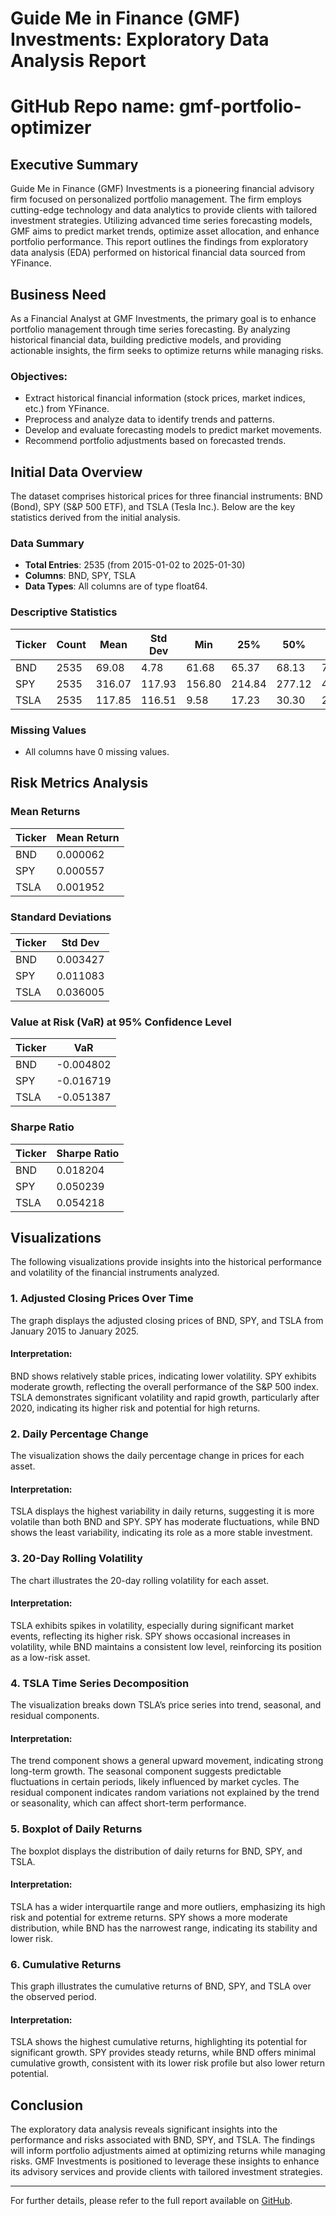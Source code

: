 # Guide Me in Finance (GMF) Investments: Exploratory Data Analysis Report
# GitHub Repo name: gmf-portfolio-optimizer

## Executive Summary

Guide Me in Finance (GMF) Investments is a pioneering financial advisory firm focused on personalized portfolio management. The firm employs cutting-edge technology and data analytics to provide clients with tailored investment strategies. Utilizing advanced time series forecasting models, GMF aims to predict market trends, optimize asset allocation, and enhance portfolio performance. This report outlines the findings from exploratory data analysis (EDA) performed on historical financial data sourced from YFinance.

## Business Need

As a Financial Analyst at GMF Investments, the primary goal is to enhance portfolio management through time series forecasting. By analyzing historical financial data, building predictive models, and providing actionable insights, the firm seeks to optimize returns while managing risks.

### Objectives:
- Extract historical financial information (stock prices, market indices, etc.) from YFinance.
- Preprocess and analyze data to identify trends and patterns.
- Develop and evaluate forecasting models to predict market movements.
- Recommend portfolio adjustments based on forecasted trends.

## Initial Data Overview

The dataset comprises historical prices for three financial instruments: BND (Bond), SPY (S&P 500 ETF), and TSLA (Tesla Inc.). Below are the key statistics derived from the initial analysis.

### Data Summary

- **Total Entries**: 2535 (from 2015-01-02 to 2025-01-30)
- **Columns**: BND, SPY, TSLA
- **Data Types**: All columns are of type float64.

### Descriptive Statistics

| Ticker | Count | Mean      | Std Dev  | Min      | 25%      | 50%      | 75%      | Max        |
|--------|-------|-----------|----------|----------|----------|----------|----------|------------|
| BND    | 2535  | 69.08     | 4.78     | 61.68    | 65.37    | 68.13    | 72.66    | 78.59      |
| SPY    | 2535  | 316.07    | 117.93   | 156.80   | 214.84   | 277.12   | 405.87   | 609.75     |
| TSLA   | 2535  | 117.85    | 116.51   | 9.58     | 17.23    | 30.30    | 221.53   | 479.86     |

### Missing Values
- All columns have 0 missing values.

## Risk Metrics Analysis

### Mean Returns

| Ticker | Mean Return |
|--------|-------------|
| BND    | 0.000062    |
| SPY    | 0.000557    |
| TSLA   | 0.001952    |

### Standard Deviations

| Ticker | Std Dev     |
|--------|-------------|
| BND    | 0.003427    |
| SPY    | 0.011083    |
| TSLA   | 0.036005    |

### Value at Risk (VaR) at 95% Confidence Level

| Ticker | VaR         |
|--------|-------------|
| BND    | -0.004802   |
| SPY    | -0.016719   |
| TSLA   | -0.051387   |

### Sharpe Ratio

| Ticker | Sharpe Ratio |
|--------|--------------|
| BND    | 0.018204     |
| SPY    | 0.050239     |
| TSLA   | 0.054218     |

## Visualizations

The following visualizations provide insights into the historical performance and volatility of the financial instruments analyzed.

### 1. Adjusted Closing Prices Over Time

The graph displays the adjusted closing prices of BND, SPY, and TSLA from January 2015 to January 2025.

#### Interpretation:
BND shows relatively stable prices, indicating lower volatility.
SPY exhibits moderate growth, reflecting the overall performance of the S&P 500 index.
TSLA demonstrates significant volatility and rapid growth, particularly after 2020, indicating its higher risk and potential for high returns.

### 2. Daily Percentage Change

The visualization shows the daily percentage change in prices for each asset.

#### Interpretation:
TSLA displays the highest variability in daily returns, suggesting it is more volatile than both BND and SPY.
SPY has moderate fluctuations, while BND shows the least variability, indicating its role as a more stable investment.

### 3. 20-Day Rolling Volatility

The chart illustrates the 20-day rolling volatility for each asset.

#### Interpretation:
TSLA exhibits spikes in volatility, especially during significant market events, reflecting its higher risk.
SPY shows occasional increases in volatility, while BND maintains a consistent low level, reinforcing its position as a low-risk asset.

### 4. TSLA Time Series Decomposition

The visualization breaks down TSLA’s price series into trend, seasonal, and residual components.

#### Interpretation:
The trend component shows a general upward movement, indicating strong long-term growth.
The seasonal component suggests predictable fluctuations in certain periods, likely influenced by market cycles.
The residual component indicates random variations not explained by the trend or seasonality, which can affect short-term performance.

### 5. Boxplot of Daily Returns

The boxplot displays the distribution of daily returns for BND, SPY, and TSLA.

#### Interpretation:
TSLA has a wider interquartile range and more outliers, emphasizing its high risk and potential for extreme returns.
SPY shows a more moderate distribution, while BND has the narrowest range, indicating its stability and lower risk.

### 6. Cumulative Returns

This graph illustrates the cumulative returns of BND, SPY, and TSLA over the observed period.

#### Interpretation:
TSLA shows the highest cumulative returns, highlighting its potential for significant growth.
SPY provides steady returns, while BND offers minimal cumulative growth, consistent with its lower risk profile but also lower return potential.

## Conclusion

The exploratory data analysis reveals significant insights into the performance and risks associated with BND, SPY, and TSLA. The findings will inform portfolio adjustments aimed at optimizing returns while managing risks. GMF Investments is positioned to leverage these insights to enhance its advisory services and provide clients with tailored investment strategies.

---

For further details, please refer to the full report available on [GitHub](link_to_github_report).